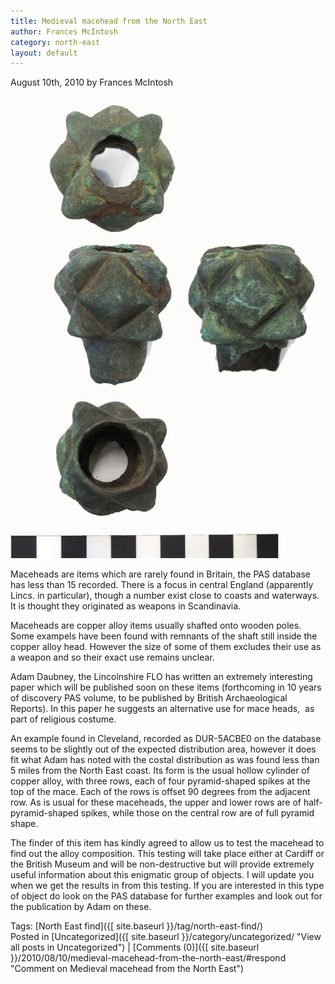 ```yaml
---
title: Medieval macehead from the North East
author: Frances McIntosh
category: north-east
layout: default
---
```


August 10th, 2010 by Frances McIntosh

![Medieval macehead](/files/2010/08/DUR-5ACBE0.jpg)

Maceheads are items which are rarely found in Britain, the PAS database has less than 15 recorded. There is a focus in central England (apparently Lincs. in particular), though a number exist close to coasts and waterways. It is thought they originated as weapons in Scandinavia.

Maceheads are copper alloy items usually shafted onto wooden poles.  Some exampels have been found with remnants of the shaft still inside the copper alloy head. However the size of some of them excludes their use as a weapon and so their exact use remains unclear.

Adam Daubney, the Lincolnshire FLO has written an extremely interesting paper which will be published soon on these items (forthcoming in 10 years of discovery PAS volume, to be published by British Archaeological Reports). In this paper he suggests an alternative use for mace heads,  as part of religious costume.

An example found in Cleveland, recorded as DUR-5ACBE0 on the database seems to be slightly out of the expected distribution area, however it does fit what Adam has noted with the costal distribution as was found less than 5 miles from the North East coast. Its form is the usual hollow cylinder of copper alloy, with three rows, each of four pyramid-shaped spikes at the top of the mace. Each of the rows is offset 90 degrees from the adjacent row. As is usual for these maceheads, the upper and lower rows are of half-pyramid-shaped spikes, while those on the central row are of full pyramid shape.

The finder of this item has kindly agreed to allow us to test the macehead to find out the alloy composition. This testing will take place either at Cardiff or the British Museum and will be non-destructive but will provide extremely useful information about this enigmatic group of objects. I will update you when we get the results in from this testing. If you are interested in this type of object do look on the PAS database for further examples and look out for the publication by Adam on these.

Tags: [North East find]({[ site.baseurl }}/tag/north-east-find/)  
Posted in [Uncategorized]({[ site.baseurl }}/category/uncategorized/ "View all posts in Uncategorized") | [Comments (0)]({[ site.baseurl }}/2010/08/10/medieval-macehead-from-the-north-east/#respond "Comment on Medieval macehead from the North East")

